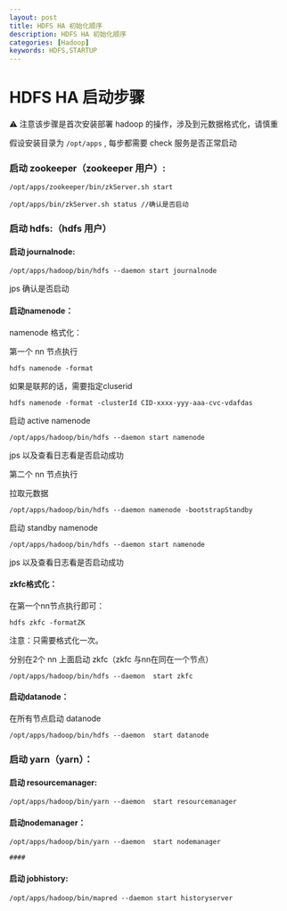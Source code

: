 ```yaml
---
layout: post
title: HDFS HA 初始化顺序
description: HDFS HA 初始化顺序
categories: [Hadoop]
keywords: HDFS,STARTUP
---
```



# HDFS HA 启动步骤


:warning: 注意该步骤是首次安装部署 hadoop 的操作，涉及到元数据格式化，请慎重

假设安装目录为 `/opt/apps` , 每步都需要 check 服务是否正常启动

### 启动 zookeeper（zookeeper 用户）:

```shell
/opt/apps/zookeeper/bin/zkServer.sh start

/opt/apps/bin/zkServer.sh status //确认是否启动
```



### 启动 hdfs:（hdfs 用户）

#### 启动 journalnode: 

```shell
/opt/apps/hadoop/bin/hdfs --daemon start journalnode

```



jps 确认是否启动

#### 启动namenode：

namenode 格式化：

第一个 nn 节点执行

```shell
hdfs namenode -format 

```



如果是联邦的话，需要指定cluserid

```shell
hdfs namenode -format -clusterId CID-xxxx-yyy-aaa-cvc-vdafdas

```



启动 active namenode

```shell
/opt/apps/hadoop/bin/hdfs --daemon start namenode

```



jps 以及查看日志看是否启动成功



第二个 nn 节点执行

拉取元数据

```shell
/opt/apps/hadoop/bin/hdfs --daemon namenode -bootstrapStandby

```

启动 standby namenode

```shell
/opt/apps/hadoop/bin/hdfs --daemon start namenode

```



jps 以及查看日志看是否启动成功



#### zkfc格式化：

在第一个nn节点执行即可：

```shell
hdfs zkfc -formatZK
```



注意：只需要格式化一次。



分别在2个 nn 上面启动 zkfc（zkfc 与nn在同在一个节点）



```
/opt/apps/hadoop/bin/hdfs --daemon  start zkfc

```



#### 启动datanode：

在所有节点启动 datanode

```shell
/opt/apps/hadoop/bin/hdfs --daemon  start datanode

```





### 启动 yarn（yarn）：

#### 启动 resourcemanager:

```shell
/opt/apps/hadoop/bin/yarn --daemon  start resourcemanager
```



#### 启动nodemanager：

```shell
/opt/apps/hadoop/bin/yarn --daemon  start nodemanager

#### 
```



#### 启动 jobhistory:

```shell
/opt/apps/hadoop/bin/mapred --daemon start historyserver
```


